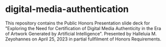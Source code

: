 # digital-media-authentication

This repository contains the Public Honors Presentation slide deck for "Exploring the Need for Certification of Digital Media Authenticity in the Era of Artwork Generated by Artificial Intelligence". Presented by Halleluia M. Zeyohannes on April 25, 2023 in partial fullfilment of Honors Requirements.
